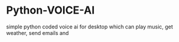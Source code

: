 # Python-VOICE-AI
simple python coded voice ai for desktop which can play music, get weather, send emails and 
